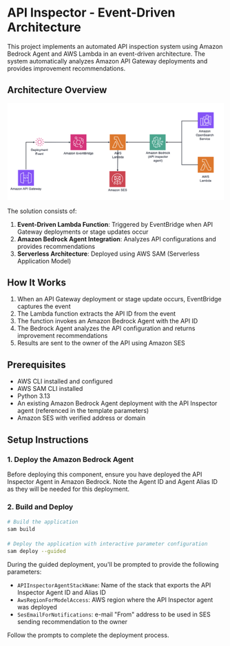 # API Inspector - Event-Driven Architecture

This project implements an automated API inspection system using Amazon Bedrock Agent and AWS Lambda in an event-driven architecture. The system automatically analyzes Amazon API Gateway deployments and provides improvement recommendations.

## Architecture Overview

![EDA architecture](../assets/eda_diagram.png)

The solution consists of:

1. **Event-Driven Lambda Function**: Triggered by EventBridge when API Gateway deployments or stage updates occur
2. **Amazon Bedrock Agent Integration**: Analyzes API configurations and provides recommendations
3. **Serverless Architecture**: Deployed using AWS SAM (Serverless Application Model)

## How It Works

1. When an API Gateway deployment or stage update occurs, EventBridge captures the event
2. The Lambda function extracts the API ID from the event
3. The function invokes an Amazon Bedrock Agent with the API ID
4. The Bedrock Agent analyzes the API configuration and returns improvement recommendations
5. Results are sent to the owner of the API using Amazon SES

## Prerequisites

- AWS CLI installed and configured
- AWS SAM CLI installed
- Python 3.13
- An existing Amazon Bedrock Agent deployment with the API Inspector agent (referenced in the template parameters)
- Amazon SES with verified address or domain

## Setup Instructions

### 1. Deploy the Amazon Bedrock Agent

Before deploying this component, ensure you have deployed the API Inspector Agent in Amazon Bedrock. Note the Agent ID and Agent Alias ID as they will be needed for this deployment.

### 2. Build and Deploy

```bash
# Build the application
sam build

# Deploy the application with interactive parameter configuration
sam deploy --guided
```

During the guided deployment, you'll be prompted to provide the following parameters:

- `APIInspectorAgentStackName`: Name of the stack that exports the API Inspector Agent ID and Alias ID
- `AwsRegionForModelAccess`: AWS region where the API Inspector agent was deployed
- `SesEmailForNotifications`: e-mail "From" address to be used in SES sending recommendation to the owner

Follow the prompts to complete the deployment process.


